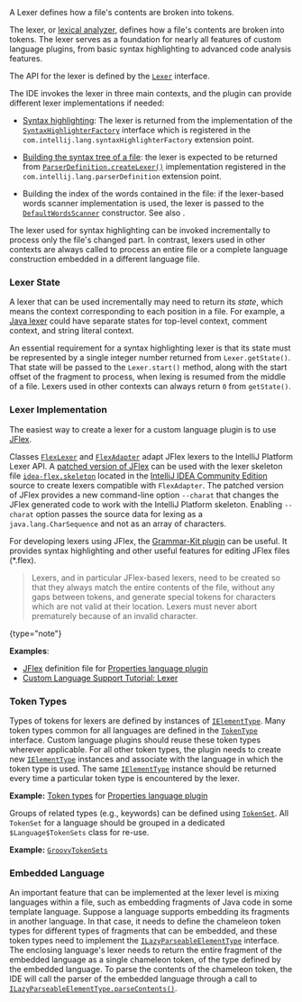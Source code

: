 [//]: # (title: Implementing Lexer)

<!-- Copyright 2000-2022 JetBrains s.r.o. and other contributors. Use of this source code is governed by the Apache 2.0 license that can be found in the LICENSE file. -->

<excerpt>
A Lexer defines how a file's contents are broken into tokens.
</excerpt>

The lexer, or [lexical analyzer](https://en.wikipedia.org/wiki/Lexical_analysis), defines how a file's contents are broken into tokens.
The lexer serves as a foundation for nearly all features of custom language plugins, from basic syntax highlighting to advanced code analysis features.

The API for the lexer is defined by the [`Lexer`](%gh-ic%/platform/core-api/src/com/intellij/lexer/Lexer.java) interface.

The IDE invokes the lexer in three main contexts, and the plugin can provide different lexer implementations if needed:

*  [Syntax highlighting](syntax_highlighting_and_error_highlighting.md#lexer): The lexer is returned from the implementation of the
   [`SyntaxHighlighterFactory`](%gh-ic%/platform/editor-ui-api/src/com/intellij/openapi/fileTypes/SyntaxHighlighterFactory.java)
   interface which is registered in the `com.intellij.lang.syntaxHighlighterFactory` extension point.

*  [Building the syntax tree of a file](grammar_and_parser.md): the lexer is expected to be returned from
   [`ParserDefinition.createLexer()`](%gh-ic%/platform/core-api/src/com/intellij/lang/ParserDefinition.java)
   implementation registered in the `com.intellij.lang.parserDefinition` extension point.

*  Building the index of the words contained in the file:
   if the lexer-based words scanner implementation is used, the lexer is passed to the
   [`DefaultWordsScanner`](%gh-ic%/platform/indexing-api/src/com/intellij/lang/cacheBuilder/DefaultWordsScanner.java)
   constructor. See also [](find_usages.md).

The lexer used for syntax highlighting can be invoked incrementally to process only the file's changed part.
In contrast, lexers used in other contexts are always called to process an entire file or a complete language construction embedded in a different language file.

### Lexer State

A lexer that can be used incrementally may need to return its *state*, which means the context corresponding to each position in a file.
For example, a [Java lexer](%gh-ic%/java/java-psi-impl/src/com/intellij/lang/java/lexer/JavaLexer.java) could have separate states for top-level context, comment context, and string literal context.

An essential requirement for a syntax highlighting lexer is that its state must be represented by a single integer number returned from `Lexer.getState()`.
That state will be passed to the `Lexer.start()` method, along with the start offset of the fragment to process, when lexing is resumed from the middle of a file.
Lexers used in other contexts can always return `0` from `getState()`.

### Lexer Implementation

The easiest way to create a lexer for a custom language plugin is to use [JFlex](https://jflex.de).

Classes [`FlexLexer`](%gh-ic%/platform/core-api/src/com/intellij/lexer/FlexLexer.java) and [`FlexAdapter`](%gh-ic%/platform/core-api/src/com/intellij/lexer/FlexAdapter.java) adapt JFlex lexers to the IntelliJ Platform Lexer API.
A [patched version of JFlex](https://github.com/JetBrains/intellij-deps-jflex) can be used with the lexer skeleton file [`idea-flex.skeleton`](%gh-ic%/tools/lexer/idea-flex.skeleton) located in the [IntelliJ IDEA Community Edition](https://github.com/JetBrains/intellij-community) source to create lexers compatible with `FlexAdapter`.
The patched version of JFlex provides a new command-line option `--charat` that changes the JFlex generated code to work with the IntelliJ Platform skeleton.
Enabling `--charat` option passes the source data for lexing as a `java.lang.CharSequence` and not as an array of characters.

For developing lexers using JFlex, the [Grammar-Kit plugin](https://plugins.jetbrains.com/plugin/6606-grammar-kit) can be useful.
It provides syntax highlighting and other useful features for editing JFlex files (<path>*.flex</path>).

> Lexers, and in particular JFlex-based lexers, need to be created so that they always match the entire contents of the file, without any gaps between tokens, and generate special tokens for characters which are not valid at their location.
> Lexers must never abort prematurely because of an invalid character.
>
{type="note"}

**Examples**:
- [JFlex](%gh-ic%/plugins/properties/src/com/intellij/lang/properties/parsing/Properties.flex) definition file for [Properties language plugin](%gh-ic%/plugins/properties)
- [Custom Language Support Tutorial: Lexer](lexer_and_parser_definition.md)

### Token Types

Types of tokens for lexers are defined by instances of [`IElementType`](%gh-ic%/platform/core-api/src/com/intellij/psi/tree/IElementType.java).
Many token types common for all languages are defined in the [`TokenType`](%gh-ic%/platform/core-api/src/com/intellij/psi/TokenType.java) interface.
Custom language plugins should reuse these token types wherever applicable.
For all other token types, the plugin needs to create new [`IElementType`](%gh-ic%/platform/core-api/src/com/intellij/psi/tree/IElementType.java) instances and associate with the language in which the token type is used.
The same [`IElementType`](%gh-ic%/platform/core-api/src/com/intellij/psi/tree/IElementType.java) instance should be returned every time a particular token type is encountered by the lexer.

**Example:**
[Token types](%gh-ic%/plugins/properties/properties-psi-api/src/com/intellij/lang/properties/parsing/PropertiesTokenTypes.java) for [Properties language plugin](%gh-ic%/plugins/properties)

Groups of related types (e.g., keywords) can be defined using [`TokenSet`](%gh-ic%/platform/core-api/src/com/intellij/psi/tree/TokenSet.java).
All `TokenSet` for a language should be grouped in a dedicated `$Language$TokenSets` class for re-use.

**Example:**
[`GroovyTokenSets`](%gh-ic%/plugins/groovy/groovy-psi/src/org/jetbrains/plugins/groovy/lang/psi/GroovyTokenSets.java)

### Embedded Language

An important feature that can be implemented at the lexer level is mixing languages within a file, such as embedding fragments of Java code in some template language.
Suppose a language supports embedding its fragments in another language.
In that case, it needs to define the chameleon token types for different types of fragments that can be embedded, and these token types need to implement the [`ILazyParseableElementType`](%gh-ic%/platform/core-api/src/com/intellij/psi/tree/ILazyParseableElementType.java) interface.
The enclosing language's lexer needs to return the entire fragment of the embedded language as a single chameleon token, of the type defined by the embedded language.
To parse the contents of the chameleon token, the IDE will call the parser of the embedded language through a call to [`ILazyParseableElementType.parseContents()`](%gh-ic%/platform/core-api/src/com/intellij/psi/tree/ILazyParseableElementType.java).
